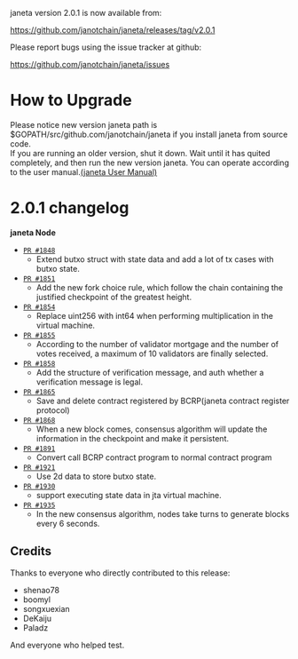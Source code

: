 janeta version 2.0.1 is now available from:

  https://github.com/janotchain/janeta/releases/tag/v2.0.1


Please report bugs using the issue tracker at github:

  https://github.com/janotchain/janeta/issues

How to Upgrade
===============

Please notice new version janeta path is $GOPATH/src/github.com/janotchain/janeta if you install janeta from source code.  
If you are running an older version, shut it down. Wait until it has quited completely, and then run the new version janeta.
You can operate according to the user manual.[(janeta User Manual)](https://janeta.io/wp-content/themes/freddo/images/wallet/janetaUsermanualV1.0_en.pdf)


2.0.1 changelog
================
__janeta Node__

+ [`PR #1848`](https://github.com/janotchain/janeta/pull/1848/files)
    - Extend butxo struct with state data and add a lot of tx cases with butxo state.
+ [`PR #1851`](https://github.com/janotchain/janeta/pull/1852/files)
    - Add the new fork choice rule, which follow the chain containing the justified checkpoint of the greatest height.
+ [`PR #1854`](https://github.com/janotchain/janeta/pull/1854/files)
    - Replace uint256 with int64 when performing multiplication in the virtual machine.
+ [`PR #1855`](https://github.com/janotchain/janeta/pull/1855/files)
    - According to the number of validator mortgage and the number of votes received, a maximum of 10 validators are finally selected.
+ [`PR #1858`](https://github.com/janotchain/janeta/pull/1858/files) 
    - Add the structure of verification message, and auth whether a verification message is legal. 
+ [`PR #1865`](https://github.com/janotchain/janeta/pull/1865/files)
    - Save and delete contract registered by BCRP(janeta contract register protocol)
+ [`PR #1868`](https://github.com/janotchain/janeta/pull/1868/files) 
    - When a new block comes, consensus algorithm will update the information in the checkpoint and make it persistent.
+ [`PR #1891`](https://github.com/janotchain/janeta/pull/1891/files)
    - Convert call BCRP contract program to normal contract program
+ [`PR #1921`](https://github.com/janotchain/janeta/pull/1921/files)
    - Use 2d data to store butxo state.
+ [`PR #1930`](https://github.com/janotchain/janeta/pull/1930/files)
    - support executing state data in jta virtual machine.
+ [`PR #1935`](https://github.com/janotchain/janeta/pull/1868/files) 
    - In the new consensus algorithm, nodes take turns to generate blocks every 6 seconds.

Credits
--------

Thanks to everyone who directly contributed to this release:

- shenao78
- boomyl
- songxuexian
- DeKaiju
- Paladz

And everyone who helped test.
